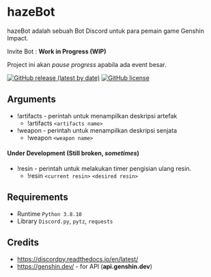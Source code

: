 # hazeBot
hazeBot adalah sebuah Bot Discord untuk para pemain game Genshin Impact.

Invite Bot : **Work in Progress (WIP)**

Project ini akan *pause progress* apabila ada event besar.

[![GitHub release (latest by date)](https://img.shields.io/github/v/release/hazekezia/hazebot_DiscordBot)](https://github.com/hazekezia/hazebot_DiscordBot/releases/)
[![GitHub license](https://img.shields.io/github/license/hazekezia/hazebot_DiscordBot?style=flat)](https://github.com/hazekezia/hazebot_DiscordBot)

## Arguments 
- !artifacts - perintah untuk menampilkan deskripsi artefak
  - !artifacts `<artifacts name>`
- !weapon - perintah untuk menampilkan deskripsi senjata
  - !weapon `<weapon name>`

#### Under Development (Still broken, *sometimes*)
- !resin - perintah untuk melakukan timer pengisian ulang resin.
  - !resin `<current resin>` `<desired resin>`

## Requirements
- Runtime `Python 3.8.10`
- Library `Discord.py`, `pytz`, `requests`

## Credits
- https://discordpy.readthedocs.io/en/latest/
- https://genshin.dev/ - for API (**api.genshin.dev**)
